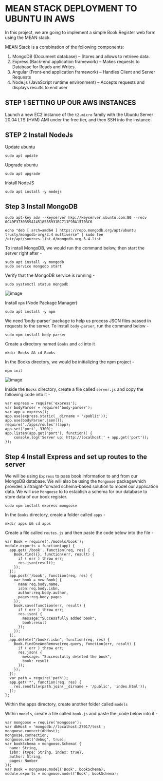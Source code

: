 # MEAN STACK DEPLOYMENT TO UBUNTU IN AWS

In this project, we are going to implement a simple Book Register web form using the MEAN stack.

MEAN Stack is a combination of the following components:
1. MongoDB (Document database) – Stores and allows to retrieve data.
2. Express (Back-end application framework) – Makes requests to Database for Reads and Writes.
3. Angular (Front-end application framework) – Handles Client and Server Requests
4. Node.js (JavaScript runtime environment) – Accepts requests and displays results to end user

## STEP 1 SETTING UP OUR AWS INSTANCES
Launch a new EC2 instance of the `t2.micro` family with the Ubuntu Server 20.04 LTS (HVM) AMI under the free tier, and then SSH into the instance.

## STEP 2 Install NodeJs

Update ubuntu
```
sudo apt update
```
Upgrade ubuntu
```
sudo apt upgrade
```
Install NodeJS
```
sudo apt install -y nodejs
```

## Step 3 Install MongoDB

```
sudo apt-key adv --keyserver hkp://keyserver.ubuntu.com:80 --recv 0C49F3730359A14518585931BC711F9BA15703C6
```
```
echo "deb [ arch=amd64 ] https://repo.mongodb.org/apt/ubuntu trusty/mongodb-org/3.4 multiverse" | sudo tee /etc/apt/sources.list.d/mongodb-org-3.4.list
```

To install MongoDB, we would run the command below, then start the server right after -
```
sudo apt install -y mongodb
sudo service mongodb start
```
Verify that the MongoDB service is running - 
```
sudo systemctl status mongodb
```
![image](https://user-images.githubusercontent.com/22638955/133694714-c72864cb-2b73-42cd-a0c2-5a335e3c40bd.png)

Install `npm` (Node Package Manager)
```
sudo apt install -y npm
```
We need ‘body-parser’ package to help us process JSON files passed in requests to the server. To install `body-parser`, run the command below - 
```
sudo npm install body-parser
```

Create a directory named `Books` and `cd` into it
```
mkdir Books && cd Books
```

In the Books directory, we would be initializing the npm project - 
```
npm init
```
![image](https://user-images.githubusercontent.com/22638955/133695518-5239c9d2-75b8-4c6c-8506-0e629368259b.png)

Inside the `Books` directory, create a file called `server.js` and copy the following code into it - 
```
var express = require('express');
var bodyParser = require('body-parser');
var app = express();
app.use(express.static(__dirname + '/public'));
app.use(bodyParser.json());
require('./apps/routes')(app);
app.set('port', 3300);
app.listen(app.get('port'), function() {
    console.log('Server up: http://localhost:' + app.get('port'));
});
```

## Step 4 Install Express and set up routes to the server

We will be using `Express` to pass book information to and from our MongoDB database. We will also be using the `Mongoose` packagewhich provides a straight-forward schema-based solution to model our application data. We will use `Mongoose` to to establish a schema for our database to store data of our book register.

```
sudo npm install express mongoose
```

In the `Books` directory, create a folder called `apps` - 
```
mkdir apps && cd apps
```

Create a file called `routes.js` and then paste the code below into the file - 

```
var Book = require('./models/book');
module.exports = function(app) {
  app.get('/book', function(req, res) {
    Book.find({}, function(err, result) {
      if ( err ) throw err;
      res.json(result);
    });
  }); 
  app.post('/book', function(req, res) {
    var book = new Book( {
      name:req.body.name,
      isbn:req.body.isbn,
      author:req.body.author,
      pages:req.body.pages
    });
    book.save(function(err, result) {
      if ( err ) throw err;
      res.json( {
        message:"Successfully added book",
        book:result
      });
    });
  });
  app.delete("/book/:isbn", function(req, res) {
    Book.findOneAndRemove(req.query, function(err, result) {
      if ( err ) throw err;
      res.json( {
        message: "Successfully deleted the book",
        book: result
      });
    });
  });
  var path = require('path');
  app.get('*', function(req, res) {
    res.sendfile(path.join(__dirname + '/public', 'index.html'));
  });
};
```
Within the apps directory, create another folder called `models`

Within `models`, create a file called `book.js` and paste the ,code below into it - 

```
var mongoose = require('mongoose');
var dbHost = 'mongodb://localhost:27017/test';
mongoose.connect(dbHost);
mongoose.connection;
mongoose.set('debug', true);
var bookSchema = mongoose.Schema( {
  name: String,
  isbn: {type: String, index: true},
  author: String,
  pages: Number
});
var Book = mongoose.model('Book', bookSchema);
module.exports = mongoose.model('Book', bookSchema);
```
